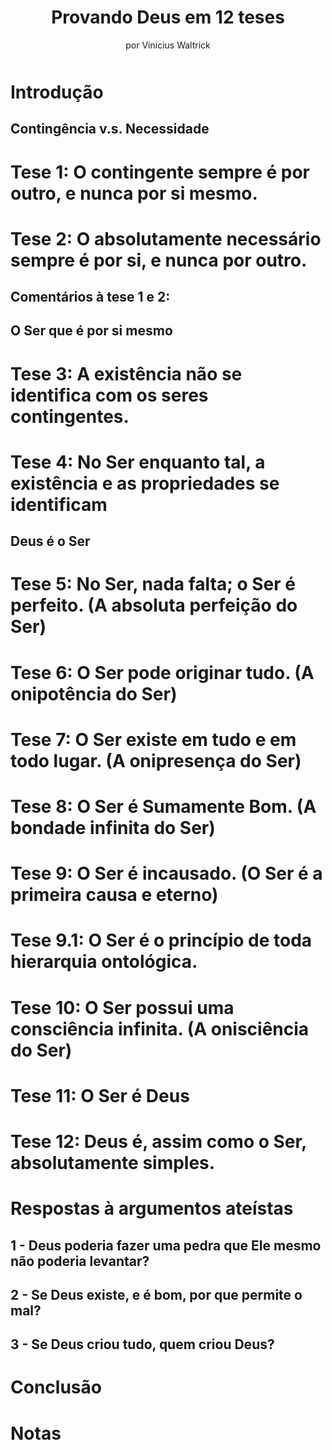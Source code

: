 <div style="text-align: center; margin-bottom: 50px">
    <h1>Provando Deus em 12 teses</h1>
    por Vinicius Waltrick
</div>

# Introdução

## Contingência v.s. Necessidade

# Tese 1: O contingente sempre é por outro, e nunca por si mesmo.

# Tese 2: O absolutamente necessário sempre é por si, e nunca por outro.

## Comentários à tese 1 e 2:

## O Ser que é por si mesmo

# Tese 3: A existência não se identifica com os seres contingentes.

# Tese 4: No Ser enquanto tal, a existência e as propriedades se identificam

## Deus é o Ser

# Tese 5: No Ser, nada falta; o Ser é perfeito. (A absoluta perfeição do Ser)

# Tese 6: O Ser pode originar tudo. (A onipotência do Ser)

# Tese 7: O Ser existe em tudo e em todo lugar. (A onipresença do Ser)

# Tese 8: O Ser é Sumamente Bom. (A bondade infinita do Ser)

# Tese 9: O Ser é incausado. (O Ser é a primeira causa e eterno)

# Tese 9.1: O Ser é o princípio de toda hierarquia ontológica.

# Tese 10: O Ser possui uma consciência infinita. (A onisciência do Ser)

# Tese 11: O Ser é Deus

# Tese 12: Deus é, assim como o Ser, absolutamente simples.

# Respostas à argumentos ateístas

## 1 - Deus poderia fazer uma pedra que Ele mesmo não poderia levantar?

## 2 - Se Deus existe, e é bom, por que permite o mal?

## 3 - Se Deus criou tudo, quem criou Deus?

# Conclusão

# Notas